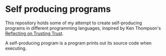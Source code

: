 # Self producing programs

This repository holds some of my attempt to create self-producing programs in different programming languages, inspired by Ken Thompson's [Reflecting on Trusting Trust][trusting-trust].

A self-producing program is a program prints out its source code when executing.

[trusting-trust]: https://dl.acm.org/doi/pdf/10.1145/358198.358210